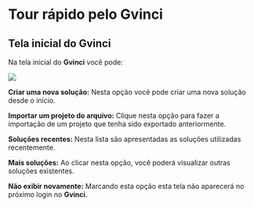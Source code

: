 # Tour rápido pelo Gvinci

## Tela inicial do Gvinci <a id="title-text"></a>

Na tela inicial do **Gvinci** você pode:

![](https://ssitecnologia.atlassian.net/wiki/download/thumbnails/2261037/image2020-12-1_9-48-56.png?version=1&modificationDate=1606830538423&cacheVersion=1&api=v2&width=664&height=400)

**Criar uma nova solução:** Nesta opção você pode criar uma nova solução desde o início.

**Importar um projeto do arquivo:** Clique nesta opção para fazer a importação de um projeto que tenha sido exportado anteriormente.

**Soluções recentes:** Nesta lista são apresentadas as soluções utilizadas recentemente.

**Mais soluções:** Ao clicar nesta opção, você poderá visualizar outras soluções existentes.

**Não exibir novamente:** Marcando esta opção esta tela não aparecerá no próximo login no **Gvinci.**

